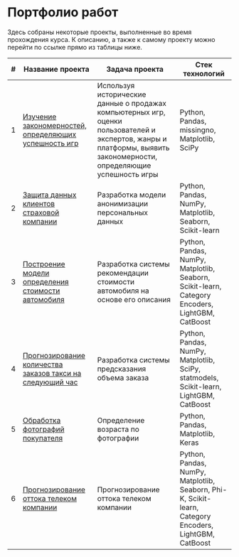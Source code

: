 # Портфолио работ

Здесь собраны некоторые проекты, выполненные во время прохождения курса. 
К описанию, а также к самому проекту можно перейти по ссылке прямо из таблицы ниже.

| #   | Название проекта                                                                     | Задача проекта                                                                                                                                                       | Стек технологий                                                                                        |
|-----|--------------------------------------------------------------------------------------|----------------------------------------------------------------------------------------------------------------------------------------------------------------------|--------------------------------------------------------------------------------------------------------|
| 1   | [Изучение закономерностей, определяющих успешность игр](/successful-games)           | Используя исторические данные о продажах компьютерных игр, оценки пользователей и экспертов, жанры и платформы, выявить закономерности, определяющие успешность игры | Python, Pandas, missingno, Matplotlib, SciPy                                                           |
| 2   | [Защита данных клиентов страховой компании](/security-personal-data)                 | Разработка модели анонимизации персональных данных                                                                                                                   | Python, Pandas, NumPy, Matplotlib, Seaborn, Scikit-learn                                               |
| 3   | [Построение модели определения стоимости автомобиля](/car-price/)                    | Разработка системы рекомендации стоимости автомобиля на основе его описания                                                                                          | Python, Pandas, NumPy, Matplotlib, Seaborn, Scikit-learn, Category Encoders, LightGBM, CatBoost        |
| 4   | [Прогнозирование количества заказов такси на следующий час](/forecast-ordering-taxi) | Разработка системы предсказания объема заказа                                                                                                                        | Python, Pandas, NumPy, Matplotlib, SciPy, statmodels, Scikit-learn, LightGBM, CatBoost                 |
| 5   | [Обработка фотографий покупателя](/customer-age)                                     | Определение возраста по фотографии                                                                                                                                   | Python, Pandas, Matplotlib, Keras                                                                      |
| 6   | [Прогнозирование оттока телеком компании](/telecom-customer-churn)                   | Прогнозирование оттока телеком компании                                                                                                                              | Python, Pandas, NumPy, Matplotlib, Seaborn, Phi-K, Scikit-learn, Category Encoders, LightGBM, CatBoost |
